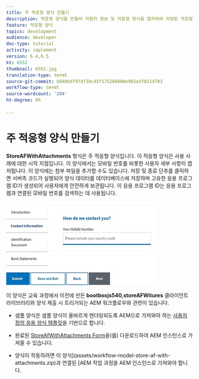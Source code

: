 ```yaml
---
title: 주 적응형 양식 만들기
description: 적응형 양식을 만들어 지원자 정보 및 적응형 양식을 캡처하여 저장된 적응형 양식을 검색합니다.
feature: 적응형 양식
topics: development
audience: developer
doc-type: tutorial
activity: implement
version: 6.4,6.5
kt: 6552
thumbnail: 6552.jpg
translation-type: tm+mt
source-git-commit: b040bdf97df39c45f175288608e965e5f0214703
workflow-type: tm+mt
source-wordcount: '204'
ht-degree: 0%

---
```



# 주 적응형 양식 만들기

**StoreAFWithAttachments** 형식은 주 적응형 양식입니다. 이 적응형 양식은 사용 사례에 대한 시작 지점입니다. 이 양식에서는 모바일 번호를 비롯한 사용자 세부 사항이 캡처됩니다. 이 양식에는 첨부 파일을 추가할 수도 있습니다. 저장 및 종료 단추를 클릭하면 서버측 코드가 실행되어 양식 데이터를 데이터베이스에 저장하며 고유한 응용 프로그램 ID가 생성되어 사용자에게 안전하게 보관됩니다. 이 응용 프로그램 ID는 응용 프로그램과 연결된 모바일 번호를 검색하는 데 사용됩니다.

![기본 애플리케이션 양식](assets/6552.JPG)

이 양식은 교육 과정에서 이전에 만든 **bootboxjs540,storeAFWitures** 클라이언트 라이브러리와 양식 제출 시 트리거되는 AEM 워크플로우와 관련이 있습니다.


* 샘플 양식은 샘플 양식이 올바르게 렌더링되도록 AEM으로 가져와야 하는 [사용자 정의 응용 양식 템플릿](assets/custom-template-with-page-component.zip)을 기반으로 합니다.

* 완료된 [StoreAfWithAttachments Form](assets/store-af-with-attachments-form.zip)을(를) 다운로드하여 AEM 인스턴스로 가져올 수 있습니다.

* 양식이 작동하려면 이 양식](assets/workflow-model-store-af-with-attachments.zip)과 연결된 [AEM 작업 과정을 AEM 인스턴스로 가져와야 합니다.



